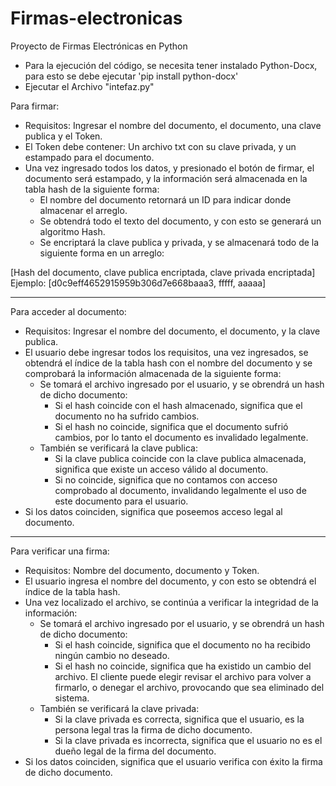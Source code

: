 # Firmas-electronicas
Proyecto de Firmas Electrónicas en Python

- Para la ejecución del código, se necesita tener instalado Python-Docx, para esto se debe ejecutar 'pip install python-docx'
- Ejecutar el Archivo "intefaz.py"


Para firmar:

- Requisitos: Ingresar el nombre del documento, el documento, una clave publica y el Token. 
- El Token debe contener: Un archivo txt con su clave privada, y un estampado para el documento.
- Una vez ingresado todos los datos, y presionado el botón de firmar, el documento será estampado, y la información
será almacenada en la tabla hash de la siguiente forma:
    - El nombre del documento retornará un ID para indicar donde almacenar el arreglo.
    - Se obtendrá todo el texto del documento, y con esto se generará un algoritmo Hash.
    - Se encriptará la clave publica y privada, y se almacenará todo de la siguiente forma en un arreglo:

[Hash del documento, clave publica encriptada, clave privada encriptada]
Ejemplo: [d0c9eff4652915959b306d7e668baaa3, fffff, aaaaa]

----------------------------------------------------------------------------------------------------------------------

Para acceder al documento:

- Requisitos: Ingresar el nombre del documento, el documento, y la clave publica.
- El usuario debe ingresar todos los requisitos, una vez ingresados, se obtendrá el índice de la tabla hash con el nombre del documento
y se comprobará la información almacenada de la siguiente forma:
    - Se tomará el archivo ingresado por el usuario, y se obrendrá un hash de dicho documento:
        - Si el hash coincide con el hash almacenado, significa que el documento no ha sufrido cambios.
        - Si el hash no coincide, significa que el documento sufrió cambios, por lo tanto el documento es invalidado legalmente.
    - También se verificará la clave publica:
        - Si la clave publica coincide con la clave publica almacenada, significa que existe un acceso válido al documento.
        - Si no coincide, significa que no contamos con acceso comprobado al documento, invalidando legalmente el uso de este documento para el usuario.
- Si los datos coinciden, significa que poseemos acceso legal al documento.

----------------------------------------------------------------------------------------------------------------------

Para verificar una firma:

- Requisitos: Nombre del documento, documento y Token.
- El usuario ingresa el nombre del documento, y con esto se obtendrá el índice de la tabla hash.
- Una vez localizado el archivo, se continúa a verificar la integridad de la información:
    - Se tomará el archivo ingresado por el usuario, y se obrendrá un hash de dicho documento:
        - Si el hash coincide, significa que el documento no ha recibido ningún cambio no deseado.
        - Si el hash no coincide, significa que ha existido un cambio del archivo. El cliente puede elegir revisar el archivo para volver a firmarlo, o denegar el archivo, provocando que sea eliminado del sistema.
    - También se verificará la clave privada:
        - Si la clave privada es correcta, significa que el usuario, es la persona legal tras la firma de dicho documento.
        - Si la clave privada es incorrecta, significa que el usuario no es el dueño legal de la firma del documento.
- Si los datos coinciden, significa que el usuario verifica con éxito la firma de dicho documento.


